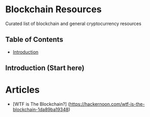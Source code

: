 # Blockchain Resources

Curated list of blockchain and general cryptocurrency resources

## Table of Contents

- [Introduction](#Introduction)

## Introduction (Start here)
# Articles
* [WTF is The Blockchain?] (https://hackernoon.com/wtf-is-the-blockchain-1da89ba19348)
